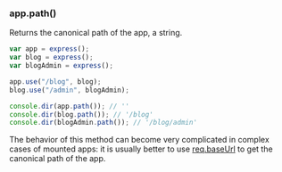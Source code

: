 <h3 id='app.path'>app.path()</h3>

Returns the canonical path of the app, a string.

```js
var app = express();
var blog = express();
var blogAdmin = express();

app.use("/blog", blog);
blog.use("/admin", blogAdmin);

console.dir(app.path()); // ''
console.dir(blog.path()); // '/blog'
console.dir(blogAdmin.path()); // '/blog/admin'
```

The behavior of this method can become very complicated in complex cases of mounted apps:
it is usually better to use [req.baseUrl](#req.baseUrl) to get the canonical path of the app.
